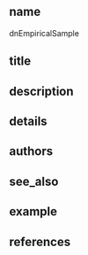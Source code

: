 ## name
dnEmpiricalSample
## title
## description
## details
## authors
## see_also
## example
## references
